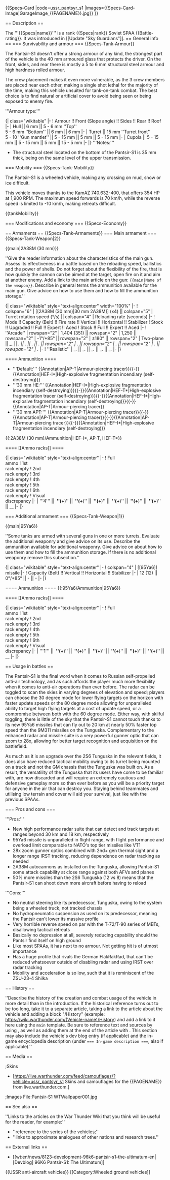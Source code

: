 {{Specs-Card
|code=ussr_pantsyr_s1
|images={{Specs-Card-Image|GarageImage_{{PAGENAME}}.jpg}}
}}

== Description ==
<!-- ''In the description, the first part should be about the history of the creation and combat usage of the vehicle, as well as its key features. In the second part, tell the reader about the ground vehicle in the game. Insert a screenshot of the vehicle, so that if the novice player does not remember the vehicle by name, he will immediately understand what kind of vehicle the article is talking about.'' -->
The '''{{Specs|name}}''' is a rank {{Specs|rank}} Soviet SPAA {{Battle-rating}}. It was introduced in [[Update "Sky Guardians"]].
== General info ==
=== Survivability and armour ===
{{Specs-Tank-Armour}}
<!-- ''Describe armour protection. Note the most well protected and key weak areas. Appreciate the layout of modules as well as the number and location of crew members. Is the level of armour protection sufficient, is the placement of modules helpful for survival in combat? If necessary use a visual template to indicate the most secure and weak zones of the armour.'' -->
The Pantsir-S1 doesn't offer a strong armour of any kind, the strongest part of the vehicle is the 40 mm armoured glass that protects the driver. On the front, sides, and rear there is mostly a 5 to 6 mm structural steel armour and high hardness rolled armour.

The crew placement makes it even more vulnerable, as the 3 crew members are placed near each other, making a single shot lethal for the majority of the time, making this vehicle unsuited for tank-on-tank combat. The best choice is to find natural or artificial cover to avoid being seen or being exposed to enemy fire.

'''Armour type:''' <!-- The types of armour present on the vehicle and their general locations -->
<!-- Example: * Rolled homogeneous armour (Front, Side, Rear, Hull roof)
* Cast homogeneous armour (Turret, Transmission area) -->

{| class="wikitable"
|-
! Armour !! Front (Slope angle) !! Sides !! Rear !! Roof
|-
| Hull || 6 mm || 5 - 6 mm ''Top'' <br> 5 - 6 mm ''Bottom'' || 6 mm || 6 mm
|-
| Turret || 15 mm ''Turret front'' <br> 5 - 10 ''Gun mantlet'' || 5 - 15 mm || 5 mm || 5 - 15 mm
|-
| Cupola || 5 - 15 mm || 5 - 15 mm || 5 mm || 15 - 5 mm
|-
|}
'''Notes:'''

* The structural steel located on the bottom of the Pantsir-S1 is 35 mm thick, being on the same level of the upper transmission.

=== Mobility ===
{{Specs-Tank-Mobility}}
<!-- ''Write about the mobility of the ground vehicle. Estimate the specific power and manoeuvrability, as well as the maximum speed forwards and backwards.'' -->
The Pantsir-S1 is a wheeled vehicle, making any crossing on mud, snow or ice difficult.

This vehicle moves thanks to the KamAZ 740.632-400, that offers 354 HP at 1,900 RPM. The maximum speed forwards is 70 km/h, while the reverse speed is limited to -10 km/h, making retreats difficult.

{{tankMobility}}

=== Modifications and economy ===
{{Specs-Economy}}

== Armaments ==
{{Specs-Tank-Armaments}}
=== Main armament ===
{{Specs-Tank-Weapon|2}}
<!-- ''Give the reader information about the characteristics of the main gun. Assess its effectiveness in a battle based on the reloading speed, ballistics and the power of shells. Do not forget about the flexibility of the fire, that is how quickly the cannon can be aimed at the target, open fire on it and aim at another enemy. Add a link to the main article on the gun: <code><nowiki>{{main|Name of the weapon}}</nowiki></code>. Describe in general terms the ammunition available for the main gun. Give advice on how to use them and how to fill the ammunition storage.'' -->
{{main|2A38M (30 mm)}}

''Give the reader information about the characteristics of the main gun. Assess its effectiveness in a battle based on the reloading speed, ballistics and the power of shells. Do not forget about the flexibility of the fire, that is how quickly the cannon can be aimed at the target, open fire on it and aim at another enemy. Add a link to the main article on the gun: <code><nowiki>{{main|Name of the weapon}}</nowiki></code>. Describe in general terms the ammunition available for the main gun. Give advice on how to use them and how to fill the ammunition storage.''

{| class="wikitable" style="text-align:center" width="100%"
|-
! colspan="6" | [[2A38M (30 mm)|30 mm 2A38M]] (x4) || colspan="5" | Turret rotation speed (°/s) || colspan="4" | Reloading rate (seconds)
|-
! Mode !! Capacity (Belt) !! Fire rate !! Vertical !! Horizontal !! Stabilizer
! Stock !! Upgraded !! Full !! Expert !! Aced
! Stock !! Full !! Expert !! Aced
|-
! ''Arcade''
| rowspan="2" | 1,404 (351) || rowspan="2" | 1,250 || rowspan="2" | -1°/+85° || rowspan="2" | ±180° || rowspan="2" | Two-plane || __._ || __._ || __._ || __._ || __._ || rowspan="2" | _.__ || rowspan="2" | _.__ || rowspan="2" | _.__ || rowspan="2" | _.__
|-
! ''Realistic''
| __._ || __._ || __._ || __._ || __._
|-
|}

==== Ammunition ====

* '''Default:''' {{Annotation|AP-T|Armour-piercing tracer}}{{-}}{{Annotation|HEF-I*|High-explosive fragmentation incendiary (self-destroying)}}
* '''30 mm HE:''' {{Annotation|HEF-I*|High-explosive fragmentation incendiary (self-destroying)}}{{-}}{{Annotation|HEF-T*|High-explosive fragmentation tracer (self-destroying)}}{{-}}{{Annotation|HEF-I*|High-explosive fragmentation incendiary (self-destroying)}}{{-}}{{Annotation|AP-T|Armour-piercing tracer}}
* '''30 mm APT:''' {{Annotation|AP-T|Armour-piercing tracer}}{{-}}{{Annotation|AP-T|Armour-piercing tracer}}{{-}}{{Annotation|AP-T|Armour-piercing tracer}}{{-}}{{Annotation|HEF-I*|High-explosive fragmentation incendiary (self-destroying)}}

{{:2A38M (30 mm)/Ammunition|HEF-I*, AP-T, HEF-T*}}

==== [[Ammo racks]] ====
<!-- [[File:Ammoracks_{{PAGENAME}}.png|right|thumb|x250px|[[Ammo racks]] of the {{PAGENAME}}]] -->
<!-- '''Last updated:''' -->
{| class="wikitable" style="text-align:center"
|-
! Full<br>ammo
! 1st<br>rack empty
! 2nd<br>rack empty
! 3rd<br>rack empty
! 4th<br>rack empty
! 5th<br>rack empty
! 6th<br>rack empty
! Visual<br>discrepancy
|-
| '''4''' || __&nbsp;''(+__)'' || __&nbsp;''(+__)'' || __&nbsp;''(+__)'' || __&nbsp;''(+__)'' || __&nbsp;''(+__)'' || __&nbsp;''(+__)'' || __
|-
|}

=== Additional armament ===
{{Specs-Tank-Weapon|1}}
<!-- ''Some tanks are armed with several guns in one or more turrets. Evaluate the additional weaponry and give advice on its use. Describe the ammunition available for additional weaponry. Give advice on about how to use them and how to fill the ammunition storage. If there is no additional weaponry remove this subsection.'' -->
{{main|95Ya6}}

''Some tanks are armed with several guns in one or more turrets. Evaluate the additional weaponry and give advice on its use. Describe the ammunition available for additional weaponry. Give advice on about how to use them and how to fill the ammunition storage. If there is no additional weaponry remove this subsection.''

{| class="wikitable" style="text-align:center"
|-
! colspan="4" | [[95Ya6]] missile
|-
! Capacity (Belt) !! Vertical !! Horizontal !! Stabilizer
|-
| 12 (12) || 0°/+85° || - || -
|-
|}

==== Ammunition ====
{{:95Ya6/Ammunition|95Ya6}}

==== [[Ammo racks]] ====
<!-- [[File:Ammoracks_{{PAGENAME}}.png|right|thumb|x250px|[[Ammo racks]] of the {{PAGENAME}}]] -->
<!-- '''Last updated:''' -->
{| class="wikitable" style="text-align:center"
|-
! Full<br>ammo
! 1st<br>rack empty
! 2nd<br>rack empty
! 3rd<br>rack empty
! 4th<br>rack empty
! 5th<br>rack empty
! 6th<br>rack empty
! Visual<br>discrepancy
|-
| '''1''' || __&nbsp;''(+__)'' || __&nbsp;''(+__)'' || __&nbsp;''(+__)'' || __&nbsp;''(+__)'' || __&nbsp;''(+__)'' || __&nbsp;''(+__)'' || __
|-
|}

== Usage in battles ==
<!-- ''Describe the tactics of playing in the vehicle, the features of using vehicles in the team and advice on tactics. Refrain from creating a "guide" - do not impose a single point of view but instead give the reader food for thought. Describe the most dangerous enemies and give recommendations on fighting them. If necessary, note the specifics of the game in different modes (AB, RB, SB).'' -->
The Pantsir-S1 is the final word when it comes to Russian self-propelled anti-air technology, and as such affords the player much more flexibility when it comes to anti-air operations than ever before. The radar can be toggled to scan the skies in varying degrees of elevation and speed; players can choose the 30 degree mode for lower flying targets on the horizon with faster update speeds or the 80 degree mode allowing for unparalleled ability to target high flying targets at a cost of update speed, or a compromise between both with the 60 degree mode. Either way, with skilful toggling, there is little of the sky that the Pantsir-S1 cannot touch thanks to its new 95Ya6 missiles that can fly out to 20 km at nearly 50% faster top speed than the 9M311 missiles on the Tunguska. Complementary to the enhanced radar and missile suite is a very powerful gunner optic that can zoom to 28x, allowing for better target recognition and acquisition on the battlefield.

As much as it is an upgrade over the 2S6 Tunguska in the relevant fields, it does also have reduced tactical mobility owing to its turret being mounted on a truck and not the GM chassis that the Tunguska was built on. As a result, the versatility of the Tunguska that its users have come to be familiar with, are now discarded and will require an extremely cautious and defensive gameplay more so than ever before as you will be a priority target for anyone in the air that can destroy you. Staying behind teammates and utilising low terrain and cover will aid your survival, just like with the previous SPAAs.

=== Pros and cons ===
<!-- ''Summarise and briefly evaluate the vehicle in terms of its characteristics and combat effectiveness. Mark its pros and cons in a bulleted list. Try not to use more than 6 points for each of the characteristics. Avoid using categorical definitions such as "bad", "good" and the like - use substitutions with softer forms such as "inadequate" and "effective".'' -->

'''Pros:'''

* New high performance radar suite that can detect and track targets at ranges beyond 30 km and 18 km, respectively
* 95Ya6 missile is unparalleled in flight range, with flight performance and overload limit comparable to NATO's top tier missiles like VT1
* 28x zoom gunner optics combined with 2nd+ gen thermal sight and a longer range IRST tracking, reducing dependence on radar tracking as needed
* 2A38M autocannons as installed on the Tunguska, allowing Pantsir-S1 some attack capability at close range against both AFVs and planes
* 50% more missiles than the 2S6 Tunguska (12 vs 8) means that the Pantsir-S1 can shoot down more aircraft before having to reload

'''Cons:'''

* No neutral steering like its predecessor, Tunguska, owing to the system being a wheeled truck, not tracked chassis
* No hydropneumatic suspension as used on its predecessor, meaning the Pantsir can't lower its massive profile
* Very horrible reverse speed on par with the T-72/T-90 series of MBTs, disallowing tactical retreats
* Basically no depression at all, severely reducing capability should the Pantsir find itself on high ground
* Like most SPAAs, it has next to no armour. Not getting hit is of utmost importance
* Has a huge profile that rivals the German FlakRakRad, that can't be reduced whatsoever outside of disabling radar and using IRST over radar tracking
* Mobility and acceleration is so low, such that it is reminiscent of the ZSU-23-4 Shilka

== History ==
<!-- ''Describe the history of the creation and combat usage of the vehicle in more detail than in the introduction. If the historical reference turns out to be too long, take it to a separate article, taking a link to the article about the vehicle and adding a block "/History" (example: <nowiki>https://wiki.warthunder.com/(Vehicle-name)/History</nowiki>) and add a link to it here using the <code>main</code> template. Be sure to reference text and sources by using <code><nowiki><ref></ref></nowiki></code>, as well as adding them at the end of the article with <code><nowiki><references /></nowiki></code>. This section may also include the vehicle's dev blog entry (if applicable) and the in-game encyclopedia description (under <code><nowiki>=== In-game description ===</nowiki></code>, also if applicable).'' -->
''Describe the history of the creation and combat usage of the vehicle in more detail than in the introduction. If the historical reference turns out to be too long, take it to a separate article, taking a link to the article about the vehicle and adding a block "/History" (example: <nowiki>https://wiki.warthunder.com/(Vehicle-name)/History</nowiki>) and add a link to it here using the <code>main</code> template. Be sure to reference text and sources by using <code><nowiki><ref></ref></nowiki></code>, as well as adding them at the end of the article with <code><nowiki><references /></nowiki></code>. This section may also include the vehicle's dev blog entry (if applicable) and the in-game encyclopedia description (under <code><nowiki>=== In-game description ===</nowiki></code>, also if applicable).''

== Media ==
<!-- ''Excellent additions to the article would be video guides, screenshots from the game, and photos.'' -->

;Skins

* [https://live.warthunder.com/feed/camouflages/?vehicle=ussr_pantsyr_s1 Skins and camouflages for the {{PAGENAME}} from live.warthunder.com.]

;Images
<gallery mode="packed-hover" heights="200">
File:Pantsir-S1 WTWallpaper001.jpg
</gallery>

== See also ==
<!-- ''Links to the articles on the War Thunder Wiki that you think will be useful for the reader, for example:''
* ''reference to the series of the vehicles;''
* ''links to approximate analogues of other nations and research trees.'' -->
''Links to the articles on the War Thunder Wiki that you think will be useful for the reader, for example:''

* ''reference to the series of the vehicles;''
* ''links to approximate analogues of other nations and research trees.''

== External links ==
<!-- ''Paste links to sources and external resources, such as:''
* ''topic on the official game forum;''
* ''other literature.'' -->

* [[wt:en/news/8123-development-96k6-pantsir-s1-the-ultimatum-en|[Devblog] 96K6 Pantsir-S1: The Ultimatum]]

{{USSR anti-aircraft vehicles}}
[[Category:Wheeled ground vehicles]]